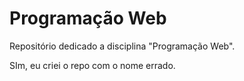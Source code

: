 # Programação Web
Repositório dedicado a disciplina "Programação Web".

SIm, eu criei o repo com o nome errado.
